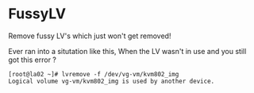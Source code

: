 FussyLV
=======

Remove fussy LV's which just won't get removed!

Ever ran into a situtation like this, When the LV wasn't in use and you still got this error ?

    [root@la02 ~]# lvremove -f /dev/vg-vm/kvm802_img
    Logical volume vg-vm/kvm802_img is used by another device.


